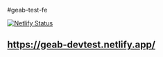 #geab-test-fe

[![Netlify Status](https://api.netlify.com/api/v1/badges/d2b64185-26ff-4a2d-8738-1474d490accf/deploy-status)](https://app.netlify.com/sites/geab-devtest/deploys)

## https://geab-devtest.netlify.app/
